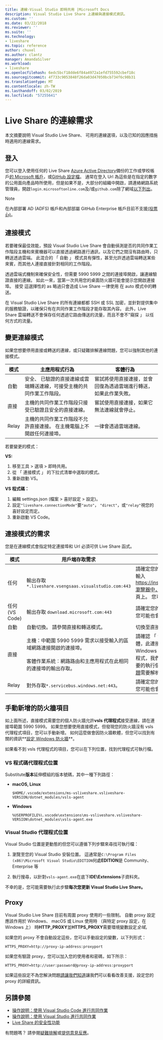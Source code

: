 ```yaml
---
title: 連線-Visual Studio 即時共用 |Microsoft Docs
description: Visual Studio Live Share 上連線與連接模式資訊。
ms.custom: ''
ms.date: 03/22/2018
ms.reviewer: ''
ms.suite: ''
ms.technology:
- liveshare
ms.topic: reference
author: chuxel
ms.author: clantz
manager: AmandaSilver
ms.workload:
- liveshare
ms.openlocfilehash: 6edc5bcf18dde6f84a4972a1efd755592cbef18c
ms.sourcegitcommit: 4f733c9053848f26da03d47050bcb734f6c98b31
ms.translationtype: MT
ms.contentlocale: zh-TW
ms.lasthandoff: 03/02/2019
ms.locfileid: "57255641"
---
```

<!--
Copyright © Microsoft Corporation
All rights reserved.
Creative Commons Attribution 4.0 License (International): https://creativecommons.org/licenses/by/4.0/legalcode
-->

# <a name="connectivity-requirements-for-live-share"></a>Live Share 的連線需求

本文摘要說明 Visual Studio Live Share、 可用的連線選項，以及已知的因應措施時適用的連線需求。

## <a name="sign-in"></a>登入

您可以登入使用任何的 Live Share [Azure Active Directory](https://azure.microsoft.com/en-us/services/active-directory)備份的工作或學校帳戶[的 Microsoft 帳戶](https://account.microsoft.com/account)，或[GitHub 設定檔](https://github.com/)。 通常在登入 Url 為這些是在指定的數字的公用面向產品時所使用，但是如果不是，大部分的組織中開啟，請連絡網路系統管理員，開啟`login.microsoftonline.com`及/或`github.com`除了網域[以下列出](#requirements-for-connection-modes)。

> [!NOTE]
> 在內部部署 AD (ADFS) 帳戶和內部部屬 GitHub Enterprise 帳戶目前不支援[(投票👍)](https://github.com/MicrosoftDocs/live-share/issues/341)。

## <a name="connection-modes"></a>連接模式

若要確保最佳效能，預設 Visual Studio Live Share 會自動偵測是否的共同作業工作階段主機和來賓機器可以直接透過網路進行通訊，以及它們之間沒有路由時，只轉送透過雲端。 此混合的 「 自動 」 模式具有彈性，甚至允許透過雲端轉送某些來賓，而其他人連接直接針對相同的工作階段。

透過雲端式機制來確保安全性，但需要 5990 5999 之間的連接埠開啟，讓連線驗證直接的連線。 如此一來，當第一次共用您的桌面防火牆可能會提示您開啟連接埠。 接受 這選擇性的 as 略過只會造成 Live Share 一律使用 在 auto 模式中的轉送。

在 Visual Studio Live Share 的所有連線都都 SSH 或 SSL 加密，並針對提供集中的服務驗證，以確保只有在共同作業工作階段才能存取其內容。 此外，Live Share 雲端轉送不會保存任何透過它路由傳送的流量，而且不會不"窺探 」 以任何方式的流量。

## <a name="changing-the-connection-mode"></a>變更連線模式

如果您想要停用直接或轉送的連線，或只疑難排解連線問題，您可以強制其他的連接模式。

| 模式 | 主應用程式行為 | 客體行為 |
|------|----------------|----------------------|
| 自動 | 安全、 已驗證的直接連線或雲端轉送連線，可接受主機的共同作業工作階段。 | 嘗試將使用直接連接，並會回復為透過雲端進行轉送，如果此作業失敗。 |
| 直接 | 主機的共同作業工作階段只接受已驗證且安全的直接連線。 | 嘗試使用直接連接，如果它無法連線就會停止。 |
| Relay | 主機的共同作業工作階段不允許直接連接。 在主機電腦上不開啟任何連接埠。 | 一律會透過雲端連線。 |

若要變更的模式：

**VS:**

1. 移至工具 > 選項 > 即時共用。
2. 從 「 連接模式 」 的下拉式清單中選取的模式。
3. 重新啟動 VS。

**VS 程式碼：**

1. 編輯 settings.json (檔案 > 喜好設定 > 設定)。
2. 設定`"liveshare.connectionMode"`要`"auto"`， `"direct"`，或`"relay"`視您的喜好設定而定。
3. 重新啟動 VS Code。

## <a name="requirements-for-connection-modes"></a>連接模式的需求

您是在連線模式會指定特定連接埠和 Url 必須可供 Live Share 函式。

| 模式 | 用戶端存取需求 | 疑難排解 |
|------|--------------|-----------------|
| 任何 | 輸出存取 `*.liveshare.vsengsaas.visualstudio.com:443` | 請確定您的公司或個人網路防火牆可讓您連線到此網域。 輸入 https://insiders.liveshare.vsengsaas.visualstudio.com瀏覽器中，並確認您登陸在 Visual Studio Live Share 首頁上。 您可能也會遇到[proxy 問題](#proxies)需要解析。|
| 任何 (VS Code) | 輸出存取 `download.microsoft.com:443` | 請確定您的公司或個人網路防火牆可讓您連線到此網域。 您可能也會遇到[proxy 問題](#proxies)需要解析。 |
| 自動 | 自動切換。 請參閱直接和轉送模式。 | 切換至直接或轉送進行疑難排解的模式。 |
| 直接 | 主機：中範圍 5990 5999 需求以接受輸入的區域網路連接開啟的連接埠。<br /><br />客體作業系統︰網路路由和主應用程式在此相同的連接埠的輸出存取。 | 請確認 「 vsls 代理程式 」 不會封鎖您的桌面防火牆軟體，此連接埠範圍，而且您可以 ping 另一個。 雖然 Windows 和其他桌面軟體應該會提示您第一次啟動代理程式，我們討論過其中的群組原則防止這種情況，而您需要的執行個體[手動新增項目](#manually-adding-a-firewall-entry)。 您可能也會遇到[proxy 問題](#proxies)需要解析。 |
| Relay | 對外存取`*.servicebus.windows.net:443`。 | 請確定您的公司或個人網路防火牆可讓您連線到此網域。 您可能也會遇到[proxy 問題](#proxies)需要解析。|

## <a name="manually-adding-a-firewall-entry"></a>手動新增的防火牆項目

如上面所述，直接模式需要您的個人防火牆允許**vsls 代理程式**接受連線，請在連接埠範圍 5990 5999。 如果您想要使用直接模式，但發現您的防火牆沒有 vsls 代理程式項目，您可以手動新增。 如何這麼做會因防火牆軟體，但您可以找到有關的資訊**[設定 Windows 防火牆](https://docs.microsoft.com/en-us/windows/security/threat-protection/windows-firewall/create-an-inbound-program-or-service-rule)**。

如果看不到 vsls 代理程式的項目，您可以在下列位置，找到代理程式可執行檔。

### <a name="vs-code-agent-location"></a>VS 程式碼代理程式位置

Substitute**版本**延伸模組的版本號碼，其中一種下列路徑：

- **macOS, Linux**

    `$HOME/.vscode/extensions/ms-vsliveshare.vsliveshare-VERSION/dotnet_modules/vsls-agent`

- **Windows**

    `%USERPROFILE%\.vscode\extensions\ms-vsliveshare.vsliveshare-VERSION\dotnet_modules\vsls-agent.exe`

### <a name="visual-studio-agent-location"></a>Visual Studio 代理程式位置

Visual Studio 位置是更動態的但您可以遵循下列步驟來尋找可執行檔：

1. 瀏覽至您的 Visual Studio 安裝位置。 這通常是`C:\Program Files (x86)\Microsoft Visual Studio\EDITION`何處**EDITION**是 Community、 Enterprise 等

2. 執行搜尋，以針對`vsls-agent.exe`在底下**IDE\Extensions**子資料夾。

不幸的是，您可能需要執行此步驟**每次您更新 Visual Studio Live Share。**

## <a name="proxies"></a>Proxy

Visual Studio Live Share 目前有周圍 proxy 使用的一些限制。 自動 proxy 設定應該作用於 Windows、 macOS 或 Linux 使用時 （與特定 proxy 設定，在 Windows 上） 時**HTTP_PROXY**並**HTTPS_PROXY**需要環境變數設定*全域*。

如果您的 proxy 不會自動設定這些，您可以手動設定的變數，以下列形式：

`HTTPS_PROXY=http://proxy-ip-address:proxyport`

如果您有驗證 proxy，您可以加入您的使用者和密碼，如下所示：

`HTTPS_PROXY=http://user:password@proxy-ip-address:proxyport`

如果這些設定不為您解決問題[請讓我們知道](https://github.com/MicrosoftDocs/live-share/issues/86)讓我們可以看看改善支援，設定您的 proxy 的詳細資訊。

## <a name="see-also"></a>另請參閱

- [操作說明：使用 Visual Studio Code 進行共同作業](../use/vscode.md)
- [操作說明：使用 Visual Studio 進行共同作業](../use/vs.md)
- [Live Share 的安全性功能](security.md)

有問題嗎？ 請參閱[疑難排解](../troubleshooting.md)或[提供意見反應](../support.md)。
